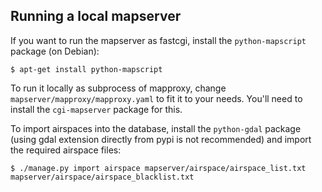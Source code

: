 ## Running a local mapserver

If you want to run the mapserver as fastcgi, install the `python-mapscript`
package (on Debian):

    $ apt-get install python-mapscript

To run it locally as subprocess of mapproxy, change
`mapserver/mapproxy/mapproxy.yaml` to fit it to your needs. You'll need to
install the `cgi-mapserver` package for this.

To import airspaces into the database, install the `python-gdal` package (using
gdal extension directly from pypi is not recommended) and import the required
airspace files:

    $ ./manage.py import airspace mapserver/airspace/airspace_list.txt mapserver/airspace/airspace_blacklist.txt
